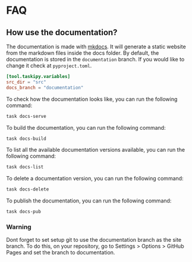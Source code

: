 # FAQ

## How use the documentation?

The documentation is made with [mkdocs](http://www.mkdocs.org/). 
It will generate a static website from the markdown files inside the docs folder.
By default, the documentation is stored in the `documentation` branch. 
If you would like to change it check at `pyproject.toml`.
````toml
[tool.taskipy.variables]
src_dir = "src"
docs_branch = "documentation"
````

To check how the documentation looks like, you can run the following command:

```bash
task docs-serve
```

To build the documentation, you can run the following command:

```bash
task docs-build
```

To list all the available documentation versions available, you can run the following command:

```bash
task docs-list
```

To delete a documentation version, you can run the following command:

```bash
task docs-delete
```

To publish the documentation, you can run the following command:

```bash
task docs-pub
```

### Warning
Dont forget to set setup git to use the documentation branch as the site branch.
To do this, on your repository, go to Settings > Options > GitHub Pages and set the branch to documentation.